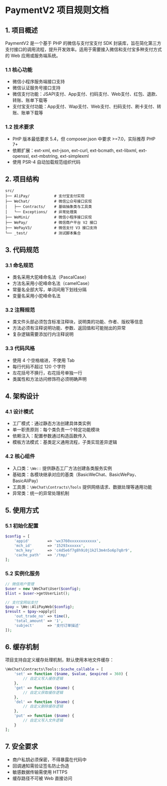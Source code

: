 # PaymentV2 项目规则文档

## 1. 项目概述

PaymentV2 是一个基于 PHP 的微信与支付宝支付 SDK 封装库，旨在简化第三方支付接口的调用流程，提升开发效率。适用于需要接入微信和支付宝多种支付方式的 Web 应用或服务端系统。

### 1.1 核心功能
- 微信小程序服务端接口支持
- 微信认证服务号接口支持
- 微信支付功能：JSAPI支付、App支付、扫码支付、Web支付、红包、退款、转账、账单下载等
- 支付宝支付功能：App支付、Wap支付、Web支付、扫码支付、刷卡支付、转账、账单下载等

### 1.2 技术要求
- PHP 版本最低要求 5.4，但 composer.json 中要求 >=7.0，实际推荐 PHP 7+
- 依赖扩展：ext-xml, ext-json, ext-curl, ext-bcmath, ext-libxml, ext-openssl, ext-mbstring, ext-simplexml
- 使用 PSR-4 自动加载规范组织代码

## 2. 项目结构

```
src/
├── AliPay/           # 支付宝支付实现
├── WeChat/           # 微信公众号接口实现
│   ├── Contracts/    # 基础抽象类与工具类
│   └── Exceptions/   # 异常处理类
├── WeMini/           # 微信小程序接口实现
├── WePay/            # 微信商户平台 V2 接口
├── WePayV3/          # 微信支付 V3 接口支持
└── _test/            # 测试脚本集合
```

## 3. 代码规范

### 3.1 命名规范
- 类名采用大驼峰命名法（PascalCase）
- 方法名采用小驼峰命名法（camelCase）
- 常量名全部大写，单词间用下划线分隔
- 变量名采用小驼峰命名法

### 3.2 注释规范
- 类文件头部必须包含标准注释块，说明类的功能、作者、版权等信息
- 方法必须有注释说明功能、参数、返回值和可能抛出的异常
- 复杂逻辑需要添加行内注释说明

### 3.3 代码风格
- 使用 4 个空格缩进，不使用 Tab
- 每行代码不超过 120 个字符
- 左花括号不换行，右花括号单独一行
- 类属性和方法访问修饰符必须明确声明

## 4. 架构设计

### 4.1 设计模式
- 工厂模式：通过静态方法创建具体类实例
- 单一职责原则：每个类负责一个特定功能模块
- 依赖注入：配置参数通过构造函数传入
- 模板方法模式：基类定义通用流程，子类实现差异逻辑

### 4.2 核心组件
- 入口类：`\We::` 提供静态工厂方法创建各类服务实例
- 基础类：各模块继承对应的基类（BasicWeChat、BasicWePay、BasicAliPay）
- 工具类：`\WeChat\Contracts\Tools` 提供网络请求、数据处理等通用功能
- 异常类：统一的异常处理机制

## 5. 使用方式

### 5.1 初始化配置
```php
$config = [
    'appid'        => 'wx3760xxxxxxxxxxxx',
    'mch_id'       => '15293xxxxxx',
    'mch_key'      => 'c4d5e6f7g8h9i0j1k2l3m4n5o6p7q8r9',
    'cache_path'   => '/tmp/'
];
```

### 5.2 实例化服务
```php
// 微信用户管理
$user = new \WeChat\User($config);
$list = $user->getUserList();

// 支付宝网站支付
$pay = \We::AliPayWeb($config);
$result = $pay->apply([
    'out_trade_no' => time(),
    'total_amount' => '1',
    'subject'      => '支付订单描述'
]);
```

## 6. 缓存机制

项目支持自定义缓存处理机制，默认使用本地文件缓存：
```php
\WeChat\Contracts\Tools::$cache_callable = [
    'set' => function ($name, $value, $expired = 360) {
        // 自定义写入缓存逻辑
    },
    'get' => function ($name) {
        // 自定义获取缓存逻辑
    },
    'del' => function ($name) {
        // 自定义删除缓存逻辑
    },
    'put' => function ($name) {
        // 自定义写入文件逻辑
    }
];
```

## 7. 安全要求

- 商户私钥必须保密，不得暴露在代码中
- 回调通知需验证签名防止伪造
- 敏感数据传输需使用 HTTPS
- 缓存路径不可被 Web 直接访问
